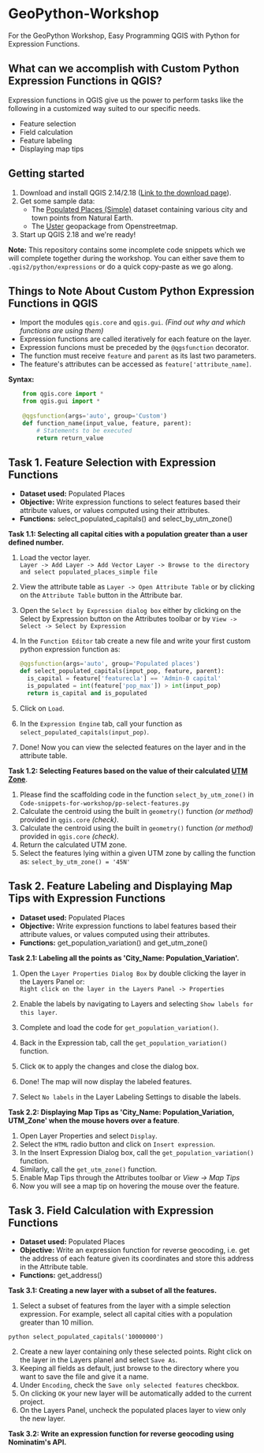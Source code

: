 # GeoPython-Workshop
For the GeoPython Workshop, Easy Programming QGIS with Python for Expression Functions. 

## What can we accomplish with Custom Python Expression Functions in QGIS?
  Expression functions in QGIS give us the power to perform tasks like the following in a customized way suited to our specific needs.  
  * Feature selection
  * Field calculation
  * Feature labeling
  * Displaying map tips
  
## Getting started

1. Download and install QGIS 2.14/2.18 ([Link to the download page](http://www.qgis.org/en/site/forusers/download.html)).
2. Get some sample data:
    * The [Populated Places (Simple)](http://www.naturalearthdata.com/downloads/50m-cultural-vectors/50m-populated-places/) dataset containing various city and town points from Natural Earth.
    * The [Uster]() geopackage from Openstreetmap.   
3. Start up QGIS 2.18 and we're ready!

**Note:** This repository contains some incomplete code snippets which we will complete together during the workshop. You can either save them to `.qgis2/python/expressions` or do a quick copy-paste as we go along. 

## Things to Note About Custom Python Expression Functions in QGIS

* Import the modules `qgis.core` and `qgis.gui`. *(Find out why and which functions are using them)*
* Expression functions are called iteratively for each feature on the layer.
* Expression funcions must be preceded by the `@qgsfunction` decorator.
* The function must receive `feature` and `parent` as its last two parameters.
* The feature's attributes can be accessed as `feature['attribute_name]`. 

**Syntax:**

  ```python
      from qgis.core import *
      from qgis.gui import *
      
      @qgsfunction(args='auto', group='Custom')
      def function_name(input_value, feature, parent):
          # Statements to be executed 
          return return_value
  ```

## Task 1. Feature Selection with Expression Functions 
  
  - **Dataset used:** Populated Places
  - **Objective:** Write expression functions to select features based their attribute values, or values computed using their attributes.
  - **Functions:** select_populated_capitals() and select_by_utm_zone() 

**Task 1.1: Selecting all capital cities with a population greater than a user defined number.**  
 
 1. Load the vector layer.  
    ```Layer -> Add Layer -> Add Vector Layer -> Browse to the directory and select populated_places_simple file```
    
 2. View the attribute table as `Layer -> Open Attribute Table` or by clicking on the `Attribute Table` button in the Attribute bar.
 
 3. Open the `Select by Expression dialog box` either by clicking on the Select by Expression button on the Attributes toolbar or by
    ```View -> Select -> Select by Expression```
    
 4. In the `Function Editor` tab create a new file and write your first custom python expression function as:
 
    ```python
    @qgsfunction(args='auto', group='Populated places')
    def select_populated_capitals(input_pop, feature, parent):
      is_capital = feature['featurecla'] == 'Admin-0 capital'
      is_populated = int(feature['pop_max']) > int(input_pop)
      return is_capital and is_populated
    ```
    
  5. Click on `Load`.
  
  6. In the `Expression Engine` tab, call your function as `select_populated_capitals(input_pop)`.
  
  7. Done! Now you can view the selected features on the layer and in the attribute table.   

**Task 1.2: Selecting Features based on the value of their calculated [UTM Zone](http://www.dmap.co.uk/utmworld.htm)**.
  
  1. Please find the scaffolding code in the function `select_by_utm_zone()` in `Code-snippets-for-workshop/pp-select-features.py`
  2. Calculate the centroid using the built in `geometry()` function *(or method)* provided in `qgis.core` *(check)*.
  3. Calculate the centroid using the built in `geometry()` function *(or method)* provided in `qgis.core` *(check)*.
  4. Return the calculated UTM zone.
  5. Select the features lying within a given UTM zone by calling the function as:
     ```select_by_utm_zone() = '45N'```  

## Task 2. Feature Labeling and Displaying Map Tips with Expression Functions 

  - **Dataset used:** Populated Places
  - **Objective:** Write expression functions to label features based their attribute values, or values computed using their attributes.
  - **Functions:** get_population_variation() and get_utm_zone()  
  
**Task 2.1: Labeling all the points as 'City_Name: Population_Variation'.**  
 
 1. Open the `Layer Properties Dialog Box` by double clicking the layer in the Layers Panel or:  
    ```Right click on the layer in the Layers Panel -> Properties```
    
 2. Enable the labels by navigating to Layers and selecting `Show labels for this layer`.
 
 3. Complete and load the code for `get_population_variation()`.
    
 4. Back in the Expression tab, call the `get_population_variation()` function.
    
 5. Click `OK` to apply the changes and close the dialog box.
  
 6. Done! The map will now display the labeled features.
 
 7. Select `No labels` in the Layer Labeling Settings to disable the labels.

**Task 2.2: Displaying Map Tips as 'City_Name: Population_Variation, UTM_Zone' when the mouse hovers over a feature**.
  
  1. Open Layer Properties and select `Display`.
  2. Select the `HTML` radio button and click on `Insert expression`.
  3. In the Insert Expression Dialog box, call the `get_population_variation()` function.
  4. Similarly, call the `get_utm_zone()` function.
  5. Enable Map Tips through the Attributes toolbar or *View -> Map Tips*
  6. Now you will see a map tip on hovering the mouse over the feature. 


## Task 3. Field Calculation with Expression Functions 

  - **Dataset used:** Populated Places
  - **Objective:** Write an expression function for reverse geocoding, i.e. get the address of each feature given its coordinates and store this address in the Attribute table.
  - **Functions:** get_address()  
  
**Task 3.1: Creating a new layer with a subset of all the features.**  
 
 1. Select a subset of features from the layer with a simple selection expression. For example, select all capital cities with a population greater than 10 million.
 
 ```python select_populated_capitals('10000000')```
 
 2. Create a new layer containing only these selected points. Right click on the layer in the Layers planel and select `Save As`.
 3. Keeping all fields as default, just browse to the directory where you want to save the file and give it a name.
 4. Under `Encoding`, check the `Save only selected features` checkbox.
 5. On clicking `OK` your new layer will be automatically added to the current project.
 6. On the Layers Panel, uncheck the populated places layer to view only the new layer.  

**Task 3.2: Write an expression function for reverse geocoding using Nominatim's API.**

